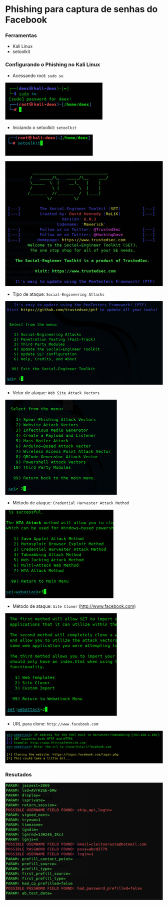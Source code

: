 # Phishing para captura de senhas do Facebook

### Ferramentas

- Kali Linux
- setoolkit

### Configurando o Phishing no Kali Linux

- Acessando root: ``` sudo su ```

![Alt text](./img/acessando_root_mode.png)

- Iniciando o setoolkit: ``` setoolkit ```

![Alt text](./img/iniciando_setoolkit_1.png)

![Alt text](./img/iniciando_setoolkit_2.png)

- Tipo de ataque: ``` Social-Engineering Attacks ```

![Alt text](./img/setoolkit_1.png)

- Vetor de ataque: ``` Web Site Attack Vectors ```

![Alt text](./img/setoolkit_2.png)

- Método de ataque: ```Credential Harvester Attack Method ```

![Alt text](./img/setoolkit_3.png)

- Método de ataque: ``` Site Cloner ``` (http://www.facebook.com)

![Alt text](./img/setoolkit_4.png)

- URL para clone: ``` http://www.facebook.com ```

![Alt text](/img/setoolkit_5.png)

### Resutados

![Alt text](/img/resultado_setoolkit.png)
